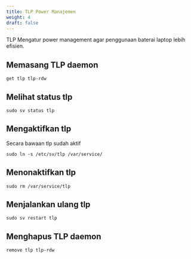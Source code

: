 ```yaml
---
title: TLP Power Manajemen
weight: 4
draft: false
---
```


TLP Mengatur power management agar penggunaan baterai laptop lebih efisien.

## Memasang TLP daemon

```shell
get tlp tlp-rdw
```

## Melihat status tlp

```shell
sudo sv status tlp
```

## Mengaktifkan tlp

Secara bawaan tlp sudah aktif

```shell
sudo ln -s /etc/sv/tlp /var/service/
```

## Menonaktifkan tlp

```shell
sudo rm /var/service/tlp
```

## Menjalankan ulang tlp

```shell
sudo sv restart tlp
```

## Menghapus TLP daemon

```shell
remove tlp tlp-rdw
```
